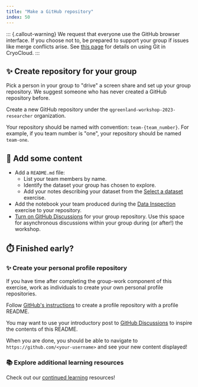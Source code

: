 ```yaml
---
title: "Make a GitHub repository"
index: 50
---
```


::: {.callout-warning}
We request that everyone use the GitHub browser interface. If you choose not to,
be prepared to support your group if issues like merge conflicts arise. See
[this
page](https://book.cryointhecloud.com/how_tos/background/git.html?highlight=authenticate#authenticating-with-github)
for details on using Git in CryoCloud.
:::

## ✨ Create repository for your group

Pick a person in your group to "drive" a screen share and set up your group repository.
We suggest someone who has never created a GitHub repository before.

Create a new GitHub repository under the `qgreenland-workshop-2023-researcher`
organization.

Your repository should be named with convention: `team-{team_number}`. For
example, if you team number is "one", your repository should be named `team-one`.


## 📂 Add some content

* Add a `README.md` file:
    * List your team members by name.
    * Identify the dataset your group has chosen to explore.
    * Add your notes describing your dataset from the [Select a
      dataset](./select-a-dataset.md) exercise.
* Add the notebook your team produced during the
  [Data Inspection](./data-inspection-with-jupyterlab/index.md) exercise to
  your repository.
* [Turn on GitHub
  Discussions](https://docs.github.com/en/discussions/quickstart#enabling-github-discussions-on-your-repository)
  for your group repository. Use this space for asynchronous discussions within your
  group during (or after!) the workshop.



## ⏱️ Finished early?

### ✨ Create your personal profile repository

If you have time after completing the group-work component of this exercise,
work as individuals to create your own personal profile repositories.

Follow [GitHub's
instructions](https://docs.github.com/en/account-and-profile/setting-up-and-managing-your-github-profile/customizing-your-profile/managing-your-profile-readme#adding-a-profile-readme)
to create a profile repository with a profile README.

You may want to use your introductory post to [GitHub
Discussions](https://github.com/orgs/qgreenland-workshop-2023-researcher/discussions/categories/introductions)
to inspire the contents of this README.

When you are done, you should be able to navigate to `https://github.com/<your-username>`
and see your new content displayed!


### 📚 Explore additional learning resources

Check out our [continued learning](/content/continued-learning.md#gitgithub)
resources!
